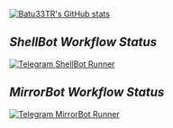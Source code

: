 <!--
**Batu33TR/Batu33TR** is a ✨ _special_ ✨ repository because its `README.md` (this file) appears on your GitHub profile.

Here are some ideas to get you started:

- 🔭 I’m currently working on ...
- 🌱 I’m currently learning ...
- 👯 I’m looking to collaborate on ...
- 🤔 I’m looking for help with ...
- 💬 Ask me about ...
- 📫 How to reach me: ...
- 😄 Pronouns: ...
- ⚡ Fun fact: ...
-->
[![Batu33TR's GitHub stats](https://github-readme-stats.vercel.app/api?username=Batu33TR&theme=radical)](https://github.com/anuraghazra/github-readme-stats)

## *ShellBot Workflow Status*
[![Telegram ShellBot Runner](https://github.com/Batu33TR/shellbot-workflow-nd/actions/workflows/nd-shell.yml/badge.svg?branch=main)](https://github.com/Batu33TR/shellbot-workflow-nd/actions/workflows/nd-shell.yml)

## *MirrorBot Workflow Status*
[![Telegram MirrorBot Runner](https://github.com/Batu33TR/mirrorbot-workflow/actions/workflows/mirror-bot.yml/badge.svg)](https://github.com/Batu33TR/mirrorbot-workflow/actions/workflows/mirror-bot.yml)
